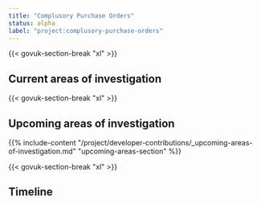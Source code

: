 ```yaml
---
title: "Complusory Purchase Orders"
status: alpha
label: "project:complusory-purchase-orders"
---
```


{{< govuk-section-break "xl" >}}

## Current areas of investigation

{{< govuk-section-break "xl" >}}

## Upcoming areas of investigation

{{% include-content "/project/developer-contributions/_upcoming-areas-of-investigation.md" "upcoming-areas-section" %}}

{{< govuk-section-break "xl" >}}

## Timeline